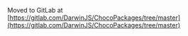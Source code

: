 Moved to GitLab at [https://gitlab.com/DarwinJS/ChocoPackages/tree/master](https://gitlab.com/DarwinJS/ChocoPackages/tree/master)